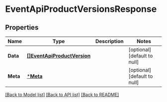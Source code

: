 # EventApiProductVersionsResponse

## Properties
Name | Type | Description | Notes
------------ | ------------- | ------------- | -------------
**Data** | [**[]EventApiProductVersion**](EventApiProductVersion.md) |  | [optional] [default to null]
**Meta** | [***Meta**](meta.md) |  | [optional] [default to null]

[[Back to Model list]](../README.md#documentation-for-models) [[Back to API list]](../README.md#documentation-for-api-endpoints) [[Back to README]](../README.md)

